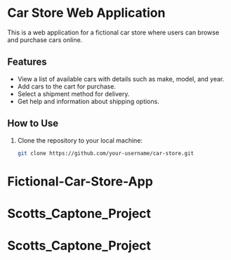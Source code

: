 # Car Store Web Application

This is a web application for a fictional car store where users can browse and purchase cars online.

## Features

- View a list of available cars with details such as make, model, and year.
- Add cars to the cart for purchase.
- Select a shipment method for delivery.
- Get help and information about shipping options.

## How to Use

1. Clone the repository to your local machine:
   ```bash
   git clone https://github.com/your-username/car-store.git
   ```
# Fictional-Car-Store-App
# Scotts_Captone_Project
# Scotts_Captone_Project
